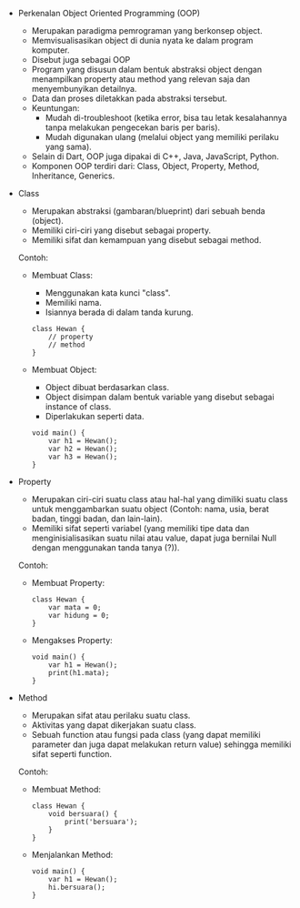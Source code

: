 - Perkenalan Object Oriented Programming (OOP)
  - Merupakan paradigma pemrograman yang berkonsep object.
  - Memvisualisasikan object di dunia nyata ke dalam program komputer.
  - Disebut juga sebagai OOP
  - Program yang disusun dalam bentuk abstraksi object dengan menampilkan property atau method yang relevan saja dan menyembunyikan detailnya.
  - Data dan proses diletakkan pada abstraksi tersebut.
  - Keuntungan: 
    - Mudah di-troubleshoot (ketika error, bisa tau letak kesalahannya tanpa melakukan pengecekan baris per baris).
    - Mudah digunakan ulang (melalui object yang memiliki perilaku yang sama).
  - Selain di Dart, OOP juga dipakai di C++, Java, JavaScript, Python.
  - Komponen OOP terdiri dari: Class, Object, Property, Method, Inheritance, Generics.

- Class
  - Merupakan abstraksi (gambaran/blueprint) dari sebuah benda (object).
  - Memiliki ciri-ciri yang disebut sebagai property.
  - Memiliki sifat dan kemampuan yang disebut sebagai method.
  
  Contoh:
  - Membuat Class:
    - Menggunakan kata kunci "class".
    - Memiliki nama.
    - Isiannya berada di dalam tanda kurung.

    ```
    class Hewan {
        // property
        // method
    }
    ```
  - Membuat Object:
    - Object dibuat berdasarkan class.
    - Object disimpan dalam bentuk variable yang disebut sebagai instance of class.
    - Diperlakukan seperti data.

    ```
    void main() {
        var h1 = Hewan();
        var h2 = Hewan();
        var h3 = Hewan();
    }
    ```

- Property
  - Merupakan ciri-ciri suatu class atau hal-hal yang dimiliki suatu class untuk menggambarkan suatu object (Contoh: nama, usia, berat badan, tinggi badan, dan lain-lain).
  - Memiliki sifat seperti variabel (yang memiliki tipe data dan menginisialisasikan suatu nilai atau value, dapat juga bernilai Null dengan menggunakan tanda tanya (?)).

  Contoh:
  - Membuat Property:
    ```
    class Hewan {
        var mata = 0;
        var hidung = 0;
    }
    ```

  - Mengakses Property:
    ```
    void main() {
        var h1 = Hewan();
        print(h1.mata);
    }
    ```

- Method
  - Merupakan sifat atau perilaku suatu class.
  - Aktivitas yang dapat dikerjakan suatu class.
  - Sebuah function atau fungsi pada class (yang dapat memiliki parameter dan juga dapat melakukan return value) sehingga memiliki sifat seperti function. 

  Contoh:
  - Membuat Method:
    ```
    class Hewan {
        void bersuara() {
            print('bersuara');
        }
    }
    ```

  - Menjalankan Method:
    ```
    void main() {
        var h1 = Hewan();
        hi.bersuara();
    }
    ```